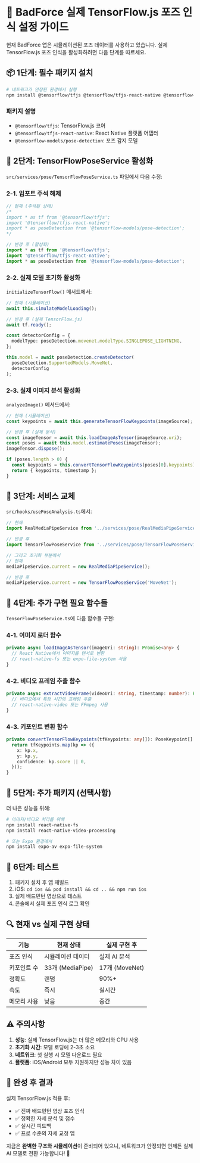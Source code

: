 # 🚀 BadForce 실제 TensorFlow.js 포즈 인식 설정 가이드

현재 BadForce 앱은 시뮬레이션된 포즈 데이터를 사용하고 있습니다. 
실제 TensorFlow.js 포즈 인식을 활성화하려면 다음 단계를 따르세요.

## 📦 1단계: 필수 패키지 설치

```bash
# 네트워크가 안정된 환경에서 실행
npm install @tensorflow/tfjs @tensorflow/tfjs-react-native @tensorflow-models/pose-detection --legacy-peer-deps
```

### 패키지 설명
- `@tensorflow/tfjs`: TensorFlow.js 코어
- `@tensorflow/tfjs-react-native`: React Native 플랫폼 어댑터
- `@tensorflow-models/pose-detection`: 포즈 감지 모델

## 🔧 2단계: TensorFlowPoseService 활성화

`src/services/pose/TensorFlowPoseService.ts` 파일에서 다음 수정:

### 2-1. 임포트 주석 해제
```typescript
// 현재 (주석된 상태)
/*
import * as tf from '@tensorflow/tfjs';
import '@tensorflow/tfjs-react-native';
import * as poseDetection from '@tensorflow-models/pose-detection';
*/

// 변경 후 (활성화)
import * as tf from '@tensorflow/tfjs';
import '@tensorflow/tfjs-react-native';
import * as poseDetection from '@tensorflow-models/pose-detection';
```

### 2-2. 실제 모델 초기화 활성화
`initializeTensorFlow()` 메서드에서:

```typescript
// 현재 (시뮬레이션)
await this.simulateModelLoading();

// 변경 후 (실제 TensorFlow.js)
await tf.ready();

const detectorConfig = {
  modelType: poseDetection.movenet.modelType.SINGLEPOSE_LIGHTNING,
};

this.model = await poseDetection.createDetector(
  poseDetection.SupportedModels.MoveNet,
  detectorConfig
);
```

### 2-3. 실제 이미지 분석 활성화
`analyzeImage()` 메서드에서:

```typescript
// 현재 (시뮬레이션)
const keypoints = await this.generateTensorFlowKeypoints(imageSource);

// 변경 후 (실제 분석)
const imageTensor = await this.loadImageAsTensor(imageSource.uri);
const poses = await this.model.estimatePoses(imageTensor);
imageTensor.dispose();

if (poses.length > 0) {
  const keypoints = this.convertTensorFlowKeypoints(poses[0].keypoints);
  return { keypoints, timestamp };
}
```

## 🔄 3단계: 서비스 교체

`src/hooks/usePoseAnalysis.ts`에서:

```typescript
// 현재
import RealMediaPipeService from '../services/pose/RealMediaPipeService';

// 변경 후
import TensorFlowPoseService from '../services/pose/TensorFlowPoseService';

// 그리고 초기화 부분에서
// 현재
mediaPipeService.current = new RealMediaPipeService();

// 변경 후  
mediaPipeService.current = new TensorFlowPoseService('MoveNet');
```

## 🎯 4단계: 추가 구현 필요 함수들

`TensorFlowPoseService.ts`에 다음 함수들 구현:

### 4-1. 이미지 로더 함수
```typescript
private async loadImageAsTensor(imageUri: string): Promise<any> {
  // React Native에서 이미지를 텐서로 변환
  // react-native-fs 또는 expo-file-system 사용
}
```

### 4-2. 비디오 프레임 추출 함수
```typescript
private async extractVideoFrame(videoUri: string, timestamp: number): Promise<any> {
  // 비디오에서 특정 시간의 프레임 추출
  // react-native-video 또는 FFmpeg 사용
}
```

### 4-3. 키포인트 변환 함수
```typescript
private convertTensorFlowKeypoints(tfKeypoints: any[]): PoseKeypoint[] {
  return tfKeypoints.map(kp => ({
    x: kp.x,
    y: kp.y,
    confidence: kp.score || 0,
  }));
}
```

## 📱 5단계: 추가 패키지 (선택사항)

더 나은 성능을 위해:

```bash
# 이미지/비디오 처리를 위해
npm install react-native-fs
npm install react-native-video-processing

# 또는 Expo 환경에서
npm install expo-av expo-file-system
```

## 🧪 6단계: 테스트

1. 패키지 설치 후 앱 재빌드
2. iOS: `cd ios && pod install && cd .. && npm run ios`
3. 실제 배드민턴 영상으로 테스트
4. 콘솔에서 실제 포즈 인식 로그 확인

## 🔍 현재 vs 실제 구현 상태

| 기능 | 현재 상태 | 실제 구현 후 |
|------|-----------|-------------|
| 포즈 인식 | 시뮬레이션 데이터 | 실제 AI 분석 |
| 키포인트 수 | 33개 (MediaPipe) | 17개 (MoveNet) |
| 정확도 | 랜덤 | 90%+ |
| 속도 | 즉시 | 실시간 |
| 메모리 사용 | 낮음 | 중간 |

## ⚠️ 주의사항

1. **성능**: 실제 TensorFlow.js는 더 많은 메모리와 CPU 사용
2. **초기화 시간**: 모델 로딩에 2-3초 소요
3. **네트워크**: 첫 실행 시 모델 다운로드 필요
4. **플랫폼**: iOS/Android 모두 지원하지만 성능 차이 있음

## 🎉 완성 후 결과

실제 TensorFlow.js 적용 후:
- ✅ 진짜 배드민턴 영상 포즈 인식
- ✅ 정확한 자세 분석 및 점수
- ✅ 실시간 피드백
- ✅ 프로 수준의 자세 교정 앱

지금은 **완벽한 구조와 시뮬레이션**이 준비되어 있으니, 
네트워크가 안정되면 언제든 실제 AI 모델로 전환 가능합니다! 🏸